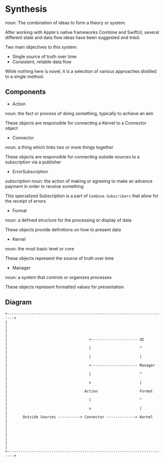 # Synthesis

noun: The combination of ideas to form a theory or system.

After working with Apple's native frameworks Combine and SwiftUI, several different state and data flow ideas have been suggested and tried. 

Two main objectives to this system:
* Single source of truth over time
* Consistent, reliable data flow

While nothing here is novel, it is a selection of various approaches distilled to a single method.

## Components

* Action 

noun: the fact or process of doing something, typically to achieve an aim

These objects are responsible for connecting a Kernel to a Connector object

* Connector 

noun: a thing which links two or more things together

 These objects are responsible for connecting outside sources to a subscription via a publisher

* ErrorSubscription

_subscription_ noun: the action of making or agreeing to make an advance payment in order to receive something

This specialized Subscription is a part of `Combine.Subscribers` that allow for the receipt of errors

* Format

noun: a defined structure for the processing or display of data

These objects provide definitions on how to present data 

* Kernel

noun: the most basic level or core

These objects represent the source of truth over time

* Manager 

noun: a system that controls or organizes processes

These objects represent formatted values for presentation

## Diagram
```
+-------------------------------------------------------------------------+
|                                                                         |
|                                                                         |
|                                     +--------------------- UI           |
|                                     |                      ^            |
|                                     |                      |            |
|                                     +--------------------- Manager      |
|                                     |                      ^            |
|                                     v                      |            |
|                                   Action                   Format       | 
|                                     |                      ^            |
|                                     v                      |            |
|       Outside Sources ----------> Connector -------------> Kernel       |
|                                                                         |
|                                                                         |
|                                                                         |
+-------------------------------------------------------------------------+
```
